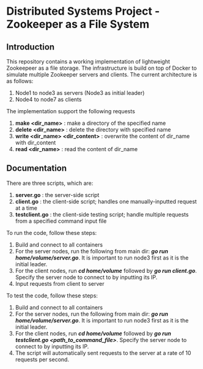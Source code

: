 
# Distributed Systems Project - Zookeeper as a File System

## Introduction
This repository contains a working implementation of lightweight Zookeepeer as a file storage. The infrastructure is build on top of Docker to simulate multiple Zookeeper servers and clients. The current architecture is as follows:
1. Node1 to node3 as servers (Node3 as initial leader)
2. Node4 to node7 as clients

The implementation support the following requests
1. **make <dir_name>**                  : make a directory of the specified name
2. **delete  <dir_name>**               : delete the directory with specified name
3. **write <dir_name> <dir_content>**   : overwrite the content of dir_name with dir_content 
4. **read <dir_name>**                  : read the content of dir_name

## Documentation
There are three scripts, which are:
1. **server.go**        : the server-side script
2. **client.go**     : the client-side script; handles one manually-inputted request at a time
3. **testclient.go**   : the client-side testing script; handle multiple requests from a specified command input file

To run the code, follow these steps:
1. Build and connect to all containers
2. For the server nodes, run the following from main dir: ***go run home/volume/server.go***. It is important to run node3 first as it is the initial leader.
3. For the client nodes, run ***cd home/volume*** followed by ***go run client.go***. Specify the server node to connect to by inputting its IP.
4. Input requests from client to server

To test the code, follow these steps:
1. Build and connect to all containers
2. For the server nodes, run the following from main dir: ***go run home/volume/server.go***. It is important to run node3 first as it is the initial leader.
3. For the client nodes, run ***cd home/volume*** followed by ***go run testclient.go <path_to_command_file>***. Specify the server node to connect to by inputting its IP.
4. The script will automatically sent requests to the server at a rate of 10 requests per second.


